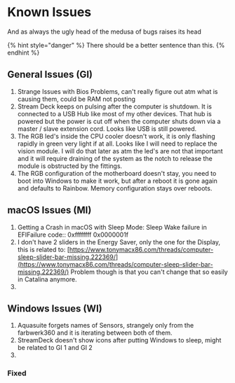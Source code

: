 # Known Issues

And as always the ugly head of the medusa of bugs raises its head

{% hint style="danger" %}
There should be a better sentence than this.
{% endhint %}

## General Issues \(GI\)

1. Strange Issues with Bios Problems, can't really figure out atm what is causing them, could be RAM not posting
2. Stream Deck keeps on pulsing after the computer is shutdown. It is connected to a USB Hub like most of my other devices. That hub is powered but the power is cut off when the computer shuts down via a master / slave extension cord. Looks like USB is still powered.
3. The RGB led's inside the CPU cooler doesn't work, it is only flashing rapidly in green very light if at all. Looks like I will need to replace the vision module. I will do that later as atm the led's are not that important and it will require draining of the system as the notch to release the module is obstructed by the fittings.
4. The RGB configuration of the motherboard doesn't stay, you need to boot into Windows to make it work, but after a reboot it is gone again and defaults to Rainbow. Memory configuration stays over reboots.

## macOS Issues \(MI\)

1. Getting a Crash in macOS with Sleep Mode: Sleep Wake failure in EFIFailure code:: 0xffffffff 0x0000001f
2. I don't have 2 sliders in the Energy Saver, only the one for the Display, this is related to: [https://www.tonymacx86.com/threads/computer-sleep-slider-bar-missing.222369/](https://www.tonymacx86.com/threads/computer-sleep-slider-bar-missing.222369/) Problem though is that you can't change that so easily in Catalina anymore.
3. 


## Windows Issues \(WI\)

1. Aquasuite forgets names of Sensors, strangely only from the farbwerk360 and it is iterating between both of them.
2. StreamDeck doesn't show icons after putting Windows to sleep, might be related to GI 1 and GI 2
3. 


### Fixed



